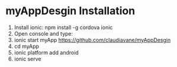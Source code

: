 # myAppDesgin Installation

1. Install ionic: npm install -g cordova ionic
2. Open console and type:
2. ionic start myApp https://github.com/claudiavane/myAppDesgin
3. cd myApp
4. ionic platform add android
5. ionic serve
